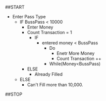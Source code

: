 
##START
  
 - Enter Pass Type
      - IF BussPass < 10000
        - Enter Money
        - Count Transaction = 1
          - IF 
            - entered money < BussPass
               - Do
                 - Enetr More Money
                 - Count Transaction ++
               - While(Money<BussPass)
         - ELSE
             - Already Filled
     -  ELSE
         - Can't Fill more than 10,000.
              
##STOP
